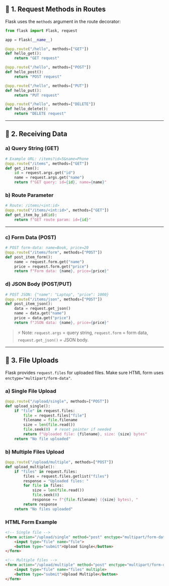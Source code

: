 ## 🔹 1. Request Methods in Routes

Flask uses the `methods` argument in the route decorator:

```python
from flask import Flask, request

app = Flask(__name__)

@app.route("/hello", methods=["GET"])
def hello_get():
    return "GET request"

@app.route("/hello", methods=["POST"])
def hello_post():
    return "POST request"

@app.route("/hello", methods=["PUT"])
def hello_put():
    return "PUT request"

@app.route("/hello", methods=["DELETE"])
def hello_delete():
    return "DELETE request"
```

---

## 🔹 2. Receiving Data

### a) Query String (GET)

```python
# Example URL: /items?id=5&name=Phone
@app.route("/items", methods=["GET"])
def get_item():
    id = request.args.get("id")
    name = request.args.get("name")
    return f"GET query: id={id}, name={name}"
```

### b) Route Parameter

```python
# Route: /items/<int:id>
@app.route("/items/<int:id>", methods=["GET"])
def get_item_by_id(id):
    return f"GET route param: id={id}"
```

---

### c) Form Data (POST)

```python
# POST form-data: name=Book, price=20
@app.route("/items/form", methods=["POST"])
def post_item_form():
    name = request.form.get("name")
    price = request.form.get("price")
    return f"Form data: {name}, price={price}"
```

### d) JSON Body (POST/PUT)

```python
# POST JSON: {"name": "Laptop", "price": 1000}
@app.route("/items/json", methods=["POST"])
def post_item_json():
    data = request.get_json()
    name = data.get("name")
    price = data.get("price")
    return f"JSON data: {name}, price={price}"
```

> ⚡ Note: `request.args` = query string, `request.form` = form data, `request.get_json()` = JSON body.

---

## 🔹 3. File Uploads

Flask provides `request.files` for uploaded files.
Make sure HTML form uses `enctype="multipart/form-data"`.

### a) Single File Upload

```python
@app.route("/upload/single", methods=["POST"])
def upload_single():
    if "file" in request.files:
        file = request.files["file"]
        filename = file.filename
        size = len(file.read())
        file.seek(0)  # reset pointer if needed
        return f"Uploaded file: {filename}, size: {size} bytes"
    return "No file uploaded"
```

### b) Multiple Files Upload

```python
@app.route("/upload/multiple", methods=["POST"])
def upload_multiple():
    if "files" in request.files:
        files = request.files.getlist("files")
        response = "Uploaded files: "
        for file in files:
            size = len(file.read())
            file.seek(0)
            response += f"{file.filename} ({size} bytes), "
        return response
    return "No files uploaded"
```

### HTML Form Example

```html
<!-- Single file -->
<form action="/upload/single" method="post" enctype="multipart/form-data">
    <input type="file" name="file">
    <button type="submit">Upload Single</button>
</form>

<!-- Multiple files -->
<form action="/upload/multiple" method="post" enctype="multipart/form-data">
    <input type="file" name="files" multiple>
    <button type="submit">Upload Multiple</button>
</form>
```
